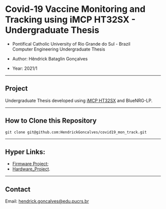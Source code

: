 # Covid-19 Vaccine Monitoring and Tracking using iMCP HT32SX - Undergraduate Thesis

- Pontifical Catholic University of Rio Grande do Sul - Brazil <br/>
Computer Engineering Undergraduate Thesis  

- Author: Hêndrick Bataglin Gonçalves
- Year: 2021/1

<hr>

## Project

Undergraduate Thesis developed using [iMCP HT32SX](https://github.com/htmicron/ht32sx) and BlueNRG-LP.

<hr>

## How to Clone this Repository

```
git clone git@github.com:HendrickGoncalves/covid19_mon_track.git

```

<hr>

## Hyper Links:

* [Firmware Project](Firmware_Project);
* [Hardware_Project](Hardware_Project).

<hr>

## Contact

Email: hendrick.goncalves@edu.pucrs.br



